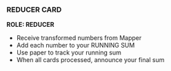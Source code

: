 ### REDUCER CARD
**ROLE: REDUCER**
- Receive transformed numbers from Mapper
- Add each number to your RUNNING SUM
- Use paper to track your running sum
- When all cards processed, announce your final sum